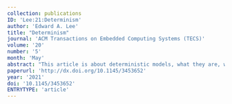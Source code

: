 ```yaml
---
collection: publications
ID: 'Lee:21:Determinism'
author: 'Edward A. Lee'
title: "Determinism"
journal: 'ACM Transactions on Embedded Computing Systems (TECS)'
volume: '20'
number: '5'
month: 'May'
abstract: "This article is about deterministic models, what they are, why they are useful, and what their limitations are. First, the article emphasizes that determinism is a property of models, not of physical systems. Whether a model is deterministic or not depends on how one defines the inputs and behavior of the model. To define behavior, one has to define an observer. The article compares and contrasts two classes of ways to define an observer, one based on the notion of 'state' and another that more flexibly defines the observables. The notion of 'state' is shown to be problematic and lead to nondeterminism that is avoided when the observables are defined differently. The article examines determinism in models of the physical world. In what may surprise many readers, it shows that Newtonian physics admits nondeterminism and that quantum physics may be interpreted as a deterministic model. Moreover, it shows that both relativity and quantum physics undermine the notion of 'state' and therefore require more flexible ways of defining observables. Finally, the article reviews results showing that sufficiently rich sets of deterministic models are incomplete. Specifically, nondeterminism is inescapable in any system of models rich enough to encompass Newton's laws."
paperurl: 'http://dx.doi.org/10.1145/3453652'
year: '2021'
doi: '10.1145/3453652'
ENTRYTYPE: 'article'
---
```


